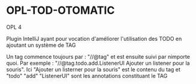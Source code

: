 # OPL-TOD-OTOMATIC
OPL 4

Plugin IntelliJ ayant pour vocation d'améliorer l'utilisation des TODO en ajoutant un système de TAG

Un tag commence toujours par : "//@tag" et est ensuite suivi par nimporte quoi. 
Par exemple : "//@tag.todo.add.ListenerUI Ajouter un listener pour la souris". Ici "Ajouter un listerner pour la souris" est le contenu du tag et "todo" "add" "ListenerUI" sont les annotations constituant le TAG
